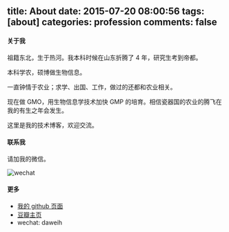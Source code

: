 title: About
date: 2015-07-20 08:00:56
tags: [about] 
categories: profession
comments: false
---
#### 关于我

祖籍东北，生于热河。我本科时候在山东折腾了 4 年，研究生考到帝都。

本科学农，硕博做生物信息。

一直钟情于农业；求学、出国、工作，做过的还都和农业相关。

现在做 GMO，用生物信息学技术加快 GMP 的培育。相信瓷器国的农业的腾飞在我的有生之年会发生。

这里是我的技术博客，欢迎交流。

#### 联系我

请加我的微信。

![wechat](http://daweih.github.io/images/wechat_small.jpg)

#### 更多

- [我的 github 页面](https://github.com/daweih)
- [豆瓣主页](http://www.douban.com/people/4878302/)
- wechat: daweih

